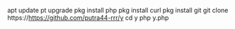apt update
pt upgrade
pkg install php
pkg install curl
pkg install git
git clone https://https://github.com/putra44-rrr/y
cd y
php y.php
